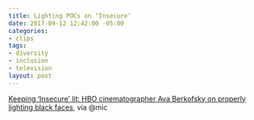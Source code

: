 ```yaml
---
title: Lighting POCs on ‘Insecure’
date: 2017-09-12 12:42:00 -05:00
categories:
- clips
tags:
- diversity
- inclusion
- television
layout: post
---
```


[Keeping ‘Insecure’ lit: HBO cinematographer Ava Berkofsky on properly lighting black faces](https://mic.com/articles/184244/keeping-insecure-lit-hbo-cinematographer-ava-berkofsky-on-properly-lighting-black-faces#.2Y8nOzjt0), via @mic